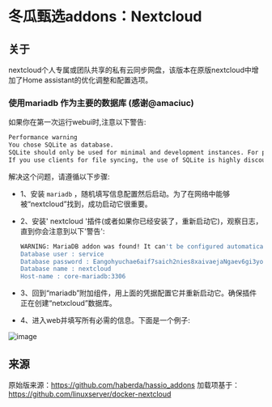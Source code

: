 # 冬瓜甄选addons：Nextcloud

## 关于

nextcloud个人专属或团队共享的私有云同步网盘，该版本在原版nextcloud中增加了Home assistant的优化调整和配置选项。

### 使用mariadb 作为主要的数据库 (感谢@amaciuc)

如果你在第一次运行webui时,注意以下警告:

```bash
Performance warning
You chose SQLite as database.
SQLite should only be used for minimal and development instances. For production we recommend a different database backend.
If you use clients for file syncing, the use of SQLite is highly discouraged.
```

解决这个问题，请遵循以下步骤:

- 1、安装 `mariadb` ，随机填写信息配置然后启动。为了在网络中能够被“nextcloud”找到，成功启动它很重要。

- 2、安装' nextcloud '插件(或者如果你已经安装了，重新启动它)，观察日志，直到你会注意到以下'警告':

  ```bash
  WARNING: MariaDB addon was found! It can't be configured automatically due to the way Nextcloud works, but you can configure it manually when running the web UI for the first time using those values :
  Database user : service
  Database password : Eangohyuchae6aif7saich2nies8xaivaejaNgaev6gi3yohy8ha2aexaetei6oh
  Database name : nextcloud
  Host-name : core-mariadb:3306
  ```

- 3、回到“mariadb”附加组件，用上面的凭据配置它并重新启动它。确保插件正在创建“netxcloud”数据库。

- 4、进入web并填写所有必需的信息。下面是一个例子:

![image](https://raw.gitcode.com/waxgourd/addons/files/master/nextcloud/images/nextcloud-1.png)
## 来源

原始版来源：https://github.com/haberda/hassio_addons
加载项基于：https://github.com/linuxserver/docker-nextcloud

